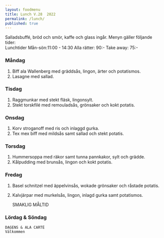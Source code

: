 ```yaml
---
layout: foodmenu
title: Lunch V.28  2022
permalink: /lunch/
published: true
---
```

Salladsbuffé, bröd och smör, kaffe och glass ingår.
Menyn gäller följande tider:  
Lunchtider  Mån-sön:11:00 - 14:30
Alla rätter: 90:- Take away: 75:-
                                
### Måndag
1. Biff ala Wallenberg med gräddsås, lingon, ärter och potatismos.
2. Lasagne med sallad.

### Tisdag
1. Raggmunkar med stekt fläsk, lingonsylt.
2. Stekt torskfilé med remouladsås, grönsaker och kokt potatis.

### Onsdag
1. Korv stroganoff med ris och inlaggd gurka.
2. Tex mex biff med mildsås samt sallad och stekt potatis.

### Torsdag
1. Hummersoppa med räkor samt tunna pannkakor, sylt och grädde. 
2. Kålpudding med brunsås, lingon och kokt potatis.

### Fredag  
1. Basel schnitzel med äppelvinsås, wokade grönsaker och råstade potatis.
2. Kalvjärpar med murkelsås, lingon, inlagd gurka samt potatismos.

   SMAKLIG MÅLTID
  
  ### Lördag & Söndag 
    DAGENS & ALA CARTÈ
    Välkommen
    
       
    

   
    
   
     
